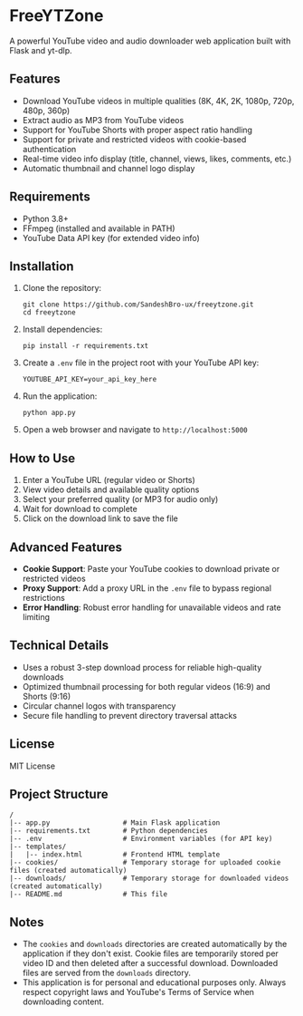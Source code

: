 # FreeYTZone

A powerful YouTube video and audio downloader web application built with Flask and yt-dlp.

## Features

- Download YouTube videos in multiple qualities (8K, 4K, 2K, 1080p, 720p, 480p, 360p)
- Extract audio as MP3 from YouTube videos
- Support for YouTube Shorts with proper aspect ratio handling
- Support for private and restricted videos with cookie-based authentication
- Real-time video info display (title, channel, views, likes, comments, etc.)
- Automatic thumbnail and channel logo display

## Requirements

- Python 3.8+
- FFmpeg (installed and available in PATH)
- YouTube Data API key (for extended video info)

## Installation

1. Clone the repository:
   ```
   git clone https://github.com/SandeshBro-ux/freeytzone.git
   cd freeytzone
   ```

2. Install dependencies:
   ```
   pip install -r requirements.txt
   ```

3. Create a `.env` file in the project root with your YouTube API key:
   ```
   YOUTUBE_API_KEY=your_api_key_here
   ```

4. Run the application:
   ```
   python app.py
   ```

5. Open a web browser and navigate to `http://localhost:5000`

## How to Use

1. Enter a YouTube URL (regular video or Shorts)
2. View video details and available quality options
3. Select your preferred quality (or MP3 for audio only)
4. Wait for download to complete
5. Click on the download link to save the file

## Advanced Features

- **Cookie Support**: Paste your YouTube cookies to download private or restricted videos
- **Proxy Support**: Add a proxy URL in the `.env` file to bypass regional restrictions
- **Error Handling**: Robust error handling for unavailable videos and rate limiting

## Technical Details

- Uses a robust 3-step download process for reliable high-quality downloads
- Optimized thumbnail processing for both regular videos (16:9) and Shorts (9:16)
- Circular channel logos with transparency
- Secure file handling to prevent directory traversal attacks

## License

MIT License

## Project Structure

```
/
|-- app.py                  # Main Flask application
|-- requirements.txt        # Python dependencies
|-- .env                    # Environment variables (for API key)
|-- templates/
|   |-- index.html          # Frontend HTML template
|-- cookies/                # Temporary storage for uploaded cookie files (created automatically)
|-- downloads/              # Temporary storage for downloaded videos (created automatically)
|-- README.md               # This file
```

## Notes

-   The `cookies` and `downloads` directories are created automatically by the application if they don't exist. Cookie files are temporarily stored per video ID and then deleted after a successful download. Downloaded files are served from the `downloads` directory.
-   This application is for personal and educational purposes only. Always respect copyright laws and YouTube's Terms of Service when downloading content. 